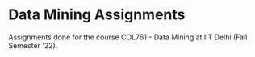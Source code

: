 # Data Mining Assignments

Assignments done for the course COL761 - Data Mining at IIT Delhi (Fall Semester '22).
